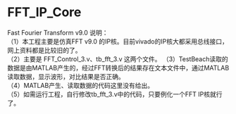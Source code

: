 # FFT_IP_Core
Fast Fourier Transform v9.0
说明：      
（1）本工程主要是仿真FFT v9.0 的IP核。目前vivado的IP核大都采用总线接口，网上资料都是比较旧的了。        
（2）主要是 FFT_Control_3.v、tb_fft_3.v 这两个文件。
（3）TestBeach读取的数据是由MATLAB产生的，经过FFT转换后的结果存在文本文件中，通过MATLAB读取数据，显示波形，对比结果是否正确。         
（4）MATLAB产生、读取数据的代码这里没有给出。         
（5）如需运行工程，自行修改tb_fft_3.v中的代码，只要例化一个FFT IP核就行了。  
